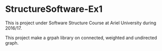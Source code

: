 # StructureSoftware-Ex1

This is project under Software Structure Course at Ariel University during 2016/17.

This project make a grpah library on connected, weighted and undirected graph.
